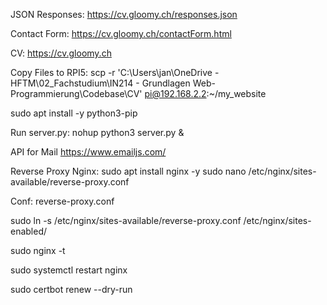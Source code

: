 JSON Responses:
https://cv.gloomy.ch/responses.json

Contact Form:
https://cv.gloomy.ch/contactForm.html

CV:
https://cv.gloomy.ch

Copy Files to RPI5:
scp -r 'C:\Users\jan\OneDrive - HFTM\02_Fachstudium\IN214 - Grundlagen Web-Programmierung\Codebase\CV\' pi@192.168.2.2:~/my_website

sudo apt install -y python3-pip


Run server.py:
nohup python3 server.py &

API for Mail
https://www.emailjs.com/

Reverse Proxy Nginx:
sudo apt install nginx -y
sudo nano /etc/nginx/sites-available/reverse-proxy.conf

Conf: reverse-proxy.conf

sudo ln -s /etc/nginx/sites-available/reverse-proxy.conf /etc/nginx/sites-enabled/

sudo nginx -t

sudo systemctl restart nginx

sudo certbot renew --dry-run
